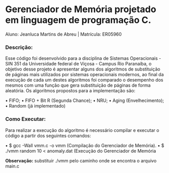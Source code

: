 # **Gerenciador de Memória projetado em linguagem de programação C.**

Aluno: Jeanluca Martins de Abreu     |    Matrícula: ER05960

### **Descrição:**

Esse código foi desenvolvido para a disciplina de Sistemas Operacionais - SIN 351 da Universidade federal de Viçosa - Campus Rio Paranaíba, o objetivo desse projeto é apresentar alguns dos algoritmos de substituição de páginas mais utilizados por sistemas operacionais modernos, ao final da execução de cada um destes algoritmos foi comparado o desempenho dos mesmos com uma função que gera substituição de páginas de forma aleatória. Os algoritmos propostos para a implementação são: 

• FIFO;
• FIFO + Bit R (Segunda Chance);
• NRU;
• Aging (Envelhecimento);
• Random (já implementado)

### **Como Executar:**

Para realizar a execução do algoritmo é necessário compilar e executar o código a partir dos seguintes comandos:

• $ gcc -Wall vmm.c -o vmm (Compilação do Gerenciador de Memória).
• $ ./vmm random 10 < anomaly.dat (Execução do Gerenciador de Memória 

**Observação:** substituir ./vmm pelo caminho onde se encontra o arquivo main.c


 
